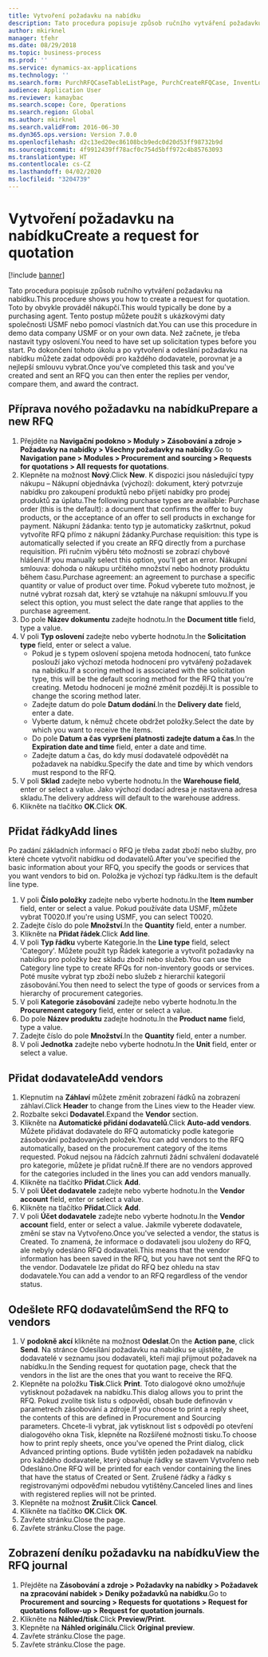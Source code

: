 ```yaml
---
title: Vytvoření požadavku na nabídku
description: Tato procedura popisuje způsob ručního vytváření požadavku na nabídku.
author: mkirknel
manager: tfehr
ms.date: 08/29/2018
ms.topic: business-process
ms.prod: ''
ms.service: dynamics-ax-applications
ms.technology: ''
ms.search.form: PurchRFQCaseTableListPage, PurchCreateRFQCase, InventLocationIdLookup, PurchRFQCaseTable, InventItemIdLookupSimple, EcoResCategorySingleLookup, UnitOfMeasureLookup, PurchRFQEditLines, PurchRFQEditLinesPrintOptions, VendRFQJournal, SrsReportViewerForm
audience: Application User
ms.reviewer: kamaybac
ms.search.scope: Core, Operations
ms.search.region: Global
ms.author: mkirknel
ms.search.validFrom: 2016-06-30
ms.dyn365.ops.version: Version 7.0.0
ms.openlocfilehash: d2c13ed20ec86108bcb9edc0d20d53ff98732b9d
ms.sourcegitcommit: 4f9912439ff78acf0c754d5bff972c4b85763093
ms.translationtype: HT
ms.contentlocale: cs-CZ
ms.lasthandoff: 04/02/2020
ms.locfileid: "3204739"
---
```

# <a name="create-a-request-for-quotation"></a><span data-ttu-id="24bd0-103">Vytvoření požadavku na nabídku</span><span class="sxs-lookup"><span data-stu-id="24bd0-103">Create a request for quotation</span></span>

[!include [banner](../../includes/banner.md)]

<span data-ttu-id="24bd0-104">Tato procedura popisuje způsob ručního vytváření požadavku na nabídku.</span><span class="sxs-lookup"><span data-stu-id="24bd0-104">This procedure shows you how to create a request for quotation.</span></span> <span data-ttu-id="24bd0-105">Toto by obvykle prováděl nákupčí.</span><span class="sxs-lookup"><span data-stu-id="24bd0-105">This would typically be done by a purchasing agent.</span></span> <span data-ttu-id="24bd0-106">Tento postup můžete použít s ukázkovými daty společnosti USMF nebo pomocí vlastních dat.</span><span class="sxs-lookup"><span data-stu-id="24bd0-106">You can use this procedure in demo data company USMF or on your own data.</span></span> <span data-ttu-id="24bd0-107">Než začnete, je třeba nastavit typy oslovení.</span><span class="sxs-lookup"><span data-stu-id="24bd0-107">You need to have set up solicitation types before you start.</span></span> <span data-ttu-id="24bd0-108">Po dokončení tohoto úkolu a po vytvoření a odeslání požadavku na nabídku můžete zadat odpovědí pro každého dodavatele, porovnat je a nejlepší smlouvu vybrat.</span><span class="sxs-lookup"><span data-stu-id="24bd0-108">Once you've completed this task and you've created and sent an RFQ you can then enter the replies per vendor, compare them, and award the contract.</span></span>


## <a name="prepare-a-new-rfq"></a><span data-ttu-id="24bd0-109">Příprava nového požadavku na nabídku</span><span class="sxs-lookup"><span data-stu-id="24bd0-109">Prepare a new RFQ</span></span>
1. <span data-ttu-id="24bd0-110">Přejděte na **Navigační podokno > Moduly > Zásobování a zdroje > Požadavky na nabídky > Všechny požadavky na nabídky**.</span><span class="sxs-lookup"><span data-stu-id="24bd0-110">Go to **Navigation pane > Modules > Procurement and sourcing > Requests for quotations > All requests for quotations**.</span></span>
2. <span data-ttu-id="24bd0-111">Klepněte na možnost **Nový**.</span><span class="sxs-lookup"><span data-stu-id="24bd0-111">Click **New**.</span></span>
    <span data-ttu-id="24bd0-112">K dispozici jsou následující typy nákupu – Nákupní objednávka (výchozí): dokument, který potvrzuje nabídku pro zakoupení produktů nebo přijetí nabídky pro prodej produktů za úplatu.</span><span class="sxs-lookup"><span data-stu-id="24bd0-112">The following purchase types are available: Purchase order (this is the default): a document that confirms the offer to buy products, or the acceptance of an offer to sell products in exchange for payment.</span></span> <span data-ttu-id="24bd0-113">Nákupní žádanka: tento typ je automaticky zaškrtnut, pokud vytvoříte RFQ přímo z nákupní žádanky.</span><span class="sxs-lookup"><span data-stu-id="24bd0-113">Purchase requisition: this type is automatically selected if you create an RFQ directly from a purchase requisition.</span></span> <span data-ttu-id="24bd0-114">Při ručním výběru této možnosti se zobrazí chybové hlášení.</span><span class="sxs-lookup"><span data-stu-id="24bd0-114">If you manually select this option, you'll get an error.</span></span> <span data-ttu-id="24bd0-115">Nákupní smlouva: dohoda o nákupu určitého množství nebo hodnoty produktu během času.</span><span class="sxs-lookup"><span data-stu-id="24bd0-115">Purchase agreement: an agreement to purchase a specific quantity or value of product over time.</span></span> <span data-ttu-id="24bd0-116">Pokud vyberete tuto možnost, je nutné vybrat rozsah dat, který se vztahuje na nákupní smlouvu.</span><span class="sxs-lookup"><span data-stu-id="24bd0-116">If you select this option, you must select the date range that applies to the purchase agreement.</span></span>  
3. <span data-ttu-id="24bd0-117">Do pole **Název dokumentu** zadejte hodnotu.</span><span class="sxs-lookup"><span data-stu-id="24bd0-117">In the **Document title** field, type a value.</span></span>
4. <span data-ttu-id="24bd0-118">V poli **Typ oslovení** zadejte nebo vyberte hodnotu.</span><span class="sxs-lookup"><span data-stu-id="24bd0-118">In the **Solicitation type** field, enter or select a value.</span></span>
    + <span data-ttu-id="24bd0-119">Pokud je s typem oslovení spojena metoda hodnocení, tato funkce poslouží jako výchozí metoda hodnocení pro vytvářený požadavek na nabídku.</span><span class="sxs-lookup"><span data-stu-id="24bd0-119">If a scoring method is associated with the solicitation type, this will be the default scoring method for the RFQ that you're creating.</span></span> <span data-ttu-id="24bd0-120">Metodu hodnocení je možné změnit později.</span><span class="sxs-lookup"><span data-stu-id="24bd0-120">It is possible to change the scoring method later.</span></span>  
    + <span data-ttu-id="24bd0-121">Zadejte datum do pole **Datum dodání**.</span><span class="sxs-lookup"><span data-stu-id="24bd0-121">In the **Delivery date** field, enter a date.</span></span>  
    + <span data-ttu-id="24bd0-122">Vyberte datum, k němuž chcete obdržet položky.</span><span class="sxs-lookup"><span data-stu-id="24bd0-122">Select the date by which you want to receive the items.</span></span>  
    + <span data-ttu-id="24bd0-123">Do pole **Datum a čas vypršení platnosti zadejte datum a čas**.</span><span class="sxs-lookup"><span data-stu-id="24bd0-123">In the **Expiration date and time** field, enter a date and time.</span></span>  
    + <span data-ttu-id="24bd0-124">Zadejte datum a čas, do kdy musí dodavatelé odpovědět na požadavek na nabídku.</span><span class="sxs-lookup"><span data-stu-id="24bd0-124">Specify the date and time by which vendors must respond to the RFQ.</span></span>  
5. <span data-ttu-id="24bd0-125">V poli **Sklad** zadejte nebo vyberte hodnotu.</span><span class="sxs-lookup"><span data-stu-id="24bd0-125">In the **Warehouse field**, enter or select a value.</span></span> <span data-ttu-id="24bd0-126">Jako výchozí dodací adresa je nastavena adresa skladu.</span><span class="sxs-lookup"><span data-stu-id="24bd0-126">The delivery address will default to the warehouse address.</span></span>  
6. <span data-ttu-id="24bd0-127">Klikněte na tlačítko **OK**.</span><span class="sxs-lookup"><span data-stu-id="24bd0-127">Click **OK**.</span></span>

## <a name="add-lines"></a><span data-ttu-id="24bd0-128">Přidat řádky</span><span class="sxs-lookup"><span data-stu-id="24bd0-128">Add lines</span></span>

<span data-ttu-id="24bd0-129">Po zadání základních informací o RFQ je třeba zadat zboží nebo služby, pro které chcete vytvořit nabídku od dodavatelů.</span><span class="sxs-lookup"><span data-stu-id="24bd0-129">After you've specified the basic information about your RFQ, you specify the goods or services that you want vendors to bid on.</span></span> <span data-ttu-id="24bd0-130">Položka je výchozí typ řádku.</span><span class="sxs-lookup"><span data-stu-id="24bd0-130">Item is the default line type.</span></span>

1. <span data-ttu-id="24bd0-131">V poli **Číslo položky** zadejte nebo vyberte hodnotu.</span><span class="sxs-lookup"><span data-stu-id="24bd0-131">In the **Item number** field, enter or select a value.</span></span> <span data-ttu-id="24bd0-132">Pokud používáte data USMF, můžete vybrat T0020.</span><span class="sxs-lookup"><span data-stu-id="24bd0-132">If you're using USMF, you can select T0020.</span></span>  
2. <span data-ttu-id="24bd0-133">Zadejte číslo do pole **Množství**.</span><span class="sxs-lookup"><span data-stu-id="24bd0-133">In the **Quantity** field, enter a number.</span></span>
3. <span data-ttu-id="24bd0-134">Klikněte na **Přidat řádek**.</span><span class="sxs-lookup"><span data-stu-id="24bd0-134">Click **Add line**.</span></span>
4. <span data-ttu-id="24bd0-135">V poli **Typ řádku** vyberte Kategorie.</span><span class="sxs-lookup"><span data-stu-id="24bd0-135">In the **Line type** field, select 'Category'.</span></span> <span data-ttu-id="24bd0-136">Můžete použít typ Řádek kategorie a vytvořit požadavky na nabídku pro položky bez skladu zboží nebo služeb.</span><span class="sxs-lookup"><span data-stu-id="24bd0-136">You can use the Category line type to create RFQs for non-inventory goods or services.</span></span> <span data-ttu-id="24bd0-137">Poté musíte vybrat typ zboží nebo služeb z hierarchií kategorií zásobování.</span><span class="sxs-lookup"><span data-stu-id="24bd0-137">You then need to select the type of goods or services from a hierarchy of procurement categories.</span></span>  
5. <span data-ttu-id="24bd0-138">V poli **Kategorie zásobování** zadejte nebo vyberte hodnotu.</span><span class="sxs-lookup"><span data-stu-id="24bd0-138">In the **Procurement category** field, enter or select a value.</span></span>
6. <span data-ttu-id="24bd0-139">Do pole **Název produktu** zadejte hodnotu.</span><span class="sxs-lookup"><span data-stu-id="24bd0-139">In the **Product name** field, type a value.</span></span>
7. <span data-ttu-id="24bd0-140">Zadejte číslo do pole **Množství**.</span><span class="sxs-lookup"><span data-stu-id="24bd0-140">In the **Quantity** field, enter a number.</span></span>
8. <span data-ttu-id="24bd0-141">V poli **Jednotka** zadejte nebo vyberte hodnotu.</span><span class="sxs-lookup"><span data-stu-id="24bd0-141">In the **Unit** field, enter or select a value.</span></span>

## <a name="add-vendors"></a><span data-ttu-id="24bd0-142">Přidat dodavatele</span><span class="sxs-lookup"><span data-stu-id="24bd0-142">Add vendors</span></span>
1. <span data-ttu-id="24bd0-143">Klepnutím na **Záhlaví** můžete změnit zobrazení řádků na zobrazení záhlaví.</span><span class="sxs-lookup"><span data-stu-id="24bd0-143">Click **Header** to change from the Lines view to the Header view.</span></span> 
2. <span data-ttu-id="24bd0-144">Rozbalte sekci **Dodavatel**.</span><span class="sxs-lookup"><span data-stu-id="24bd0-144">Expand the **Vendor** section.</span></span>
3. <span data-ttu-id="24bd0-145">Klikněte na **Automatické přidání dodavatelů**.</span><span class="sxs-lookup"><span data-stu-id="24bd0-145">Click **Auto-add vendors**.</span></span> <span data-ttu-id="24bd0-146">Můžete přidávat dodavatele do RFQ automaticky podle kategorie zásobování požadovaných položek.</span><span class="sxs-lookup"><span data-stu-id="24bd0-146">You can add vendors to the RFQ automatically, based on the procurement category of the items requested.</span></span> <span data-ttu-id="24bd0-147">Pokud nejsou na řádcích zahrnuti žádní schválení dodavatelé pro kategorie, můžete je přidat ručně.</span><span class="sxs-lookup"><span data-stu-id="24bd0-147">If there are no vendors approved for the categories included in the lines you can add vendors manually.</span></span>  
4. <span data-ttu-id="24bd0-148">Klikněte na tlačítko **Přidat**.</span><span class="sxs-lookup"><span data-stu-id="24bd0-148">Click **Add**.</span></span>
5. <span data-ttu-id="24bd0-149">V poli **Účet dodavatele** zadejte nebo vyberte hodnotu.</span><span class="sxs-lookup"><span data-stu-id="24bd0-149">In the **Vendor account** field, enter or select a value.</span></span>
6. <span data-ttu-id="24bd0-150">Klikněte na tlačítko **Přidat**.</span><span class="sxs-lookup"><span data-stu-id="24bd0-150">Click **Add**.</span></span>
7. <span data-ttu-id="24bd0-151">V poli **Účet dodavatele** zadejte nebo vyberte hodnotu.</span><span class="sxs-lookup"><span data-stu-id="24bd0-151">In the **Vendor account** field, enter or select a value.</span></span> <span data-ttu-id="24bd0-152">Jakmile vyberete dodavatele, změní se stav na Vytvořeno.</span><span class="sxs-lookup"><span data-stu-id="24bd0-152">Once you've selected a vendor, the status is Created.</span></span> <span data-ttu-id="24bd0-153">To znamená, že informace o dodavateli jsou uloženy do RFQ, ale nebyly odesláno RFQ dodavateli.</span><span class="sxs-lookup"><span data-stu-id="24bd0-153">This means that the vendor information has been saved in the RFQ, but you have not sent the RFQ to the vendor.</span></span> <span data-ttu-id="24bd0-154">Dodavatele lze přidat do RFQ bez ohledu na stav dodavatele.</span><span class="sxs-lookup"><span data-stu-id="24bd0-154">You can add a vendor to an RFQ regardless of the vendor status.</span></span>  

## <a name="send-the-rfq-to-vendors"></a><span data-ttu-id="24bd0-155">Odešlete RFQ dodavatelům</span><span class="sxs-lookup"><span data-stu-id="24bd0-155">Send the RFQ to vendors</span></span>
1. <span data-ttu-id="24bd0-156">V **podokně akcí** klikněte na možnost **Odeslat**.</span><span class="sxs-lookup"><span data-stu-id="24bd0-156">On the **Action pane**, click **Send**.</span></span> <span data-ttu-id="24bd0-157">Na stránce Odesílání požadavku na nabídku se ujistěte, že dodavatelé v seznamu jsou dodavateli, kteří mají přijmout požadavek na nabídku.</span><span class="sxs-lookup"><span data-stu-id="24bd0-157">In the Sending request for quotation page, check that the vendors in the list are the ones that you want to receive the RFQ.</span></span>  
2. <span data-ttu-id="24bd0-158">Klepněte na položku **Tisk**.</span><span class="sxs-lookup"><span data-stu-id="24bd0-158">Click **Print**.</span></span> <span data-ttu-id="24bd0-159">Toto dialogové okno umožňuje vytisknout požadavek na nabídku.</span><span class="sxs-lookup"><span data-stu-id="24bd0-159">This dialog allows you to print the RFQ.</span></span> <span data-ttu-id="24bd0-160">Pokud zvolíte tisk listu s odpovědí, obsah bude definován v parametrech zásobování a zdroje.</span><span class="sxs-lookup"><span data-stu-id="24bd0-160">If you choose to print a reply sheet, the contents of this are defined in Procurement and Sourcing parameters.</span></span> <span data-ttu-id="24bd0-161">Chcete-li vybrat, jak vytisknout list s odpovědí po otevření dialogového okna Tisk, klepněte na Rozšířené možnosti tisku.</span><span class="sxs-lookup"><span data-stu-id="24bd0-161">To choose how to print reply sheets, once you've opened the Print dialog, click Advanced printing options.</span></span> <span data-ttu-id="24bd0-162">Bude vytištěn jeden požadavek na nabídku pro každého dodavatele, který obsahuje řádky se stavem Vytvořeno neb Odesláno.</span><span class="sxs-lookup"><span data-stu-id="24bd0-162">One RFQ will be printed for each vendor containing the lines that have the status of Created or Sent.</span></span> <span data-ttu-id="24bd0-163">Zrušené řádky a řádky s registrovanými odpověďmi nebudou vytištěny.</span><span class="sxs-lookup"><span data-stu-id="24bd0-163">Canceled lines and lines with registered replies will not be printed.</span></span>   
3. <span data-ttu-id="24bd0-164">Klepněte na možnost **Zrušit**.</span><span class="sxs-lookup"><span data-stu-id="24bd0-164">Click **Cancel**.</span></span>
4. <span data-ttu-id="24bd0-165">Klikněte na tlačítko **OK**.</span><span class="sxs-lookup"><span data-stu-id="24bd0-165">Click **OK**.</span></span>
5. <span data-ttu-id="24bd0-166">Zavřete stránku.</span><span class="sxs-lookup"><span data-stu-id="24bd0-166">Close the page.</span></span>
6. <span data-ttu-id="24bd0-167">Zavřete stránku.</span><span class="sxs-lookup"><span data-stu-id="24bd0-167">Close the page.</span></span>

## <a name="view-the-rfq-journal"></a><span data-ttu-id="24bd0-168">Zobrazení deníku požadavku na nabídku</span><span class="sxs-lookup"><span data-stu-id="24bd0-168">View the RFQ journal</span></span>
1. <span data-ttu-id="24bd0-169">Přejděte na **Zásobování a zdroje > Požadavky na nabídky > Požadavek na zpracování nabídek > Deníky požadavků na nabídku**.</span><span class="sxs-lookup"><span data-stu-id="24bd0-169">Go to **Procurement and sourcing > Requests for quotations > Request for quotations follow-up > Request for quotation journals**.</span></span>
2. <span data-ttu-id="24bd0-170">Klikněte na **Náhled/tisk**.</span><span class="sxs-lookup"><span data-stu-id="24bd0-170">Click **Preview/Print**.</span></span>
3. <span data-ttu-id="24bd0-171">Klepněte na **Náhled originálu**.</span><span class="sxs-lookup"><span data-stu-id="24bd0-171">Click **Original preview**.</span></span>
4. <span data-ttu-id="24bd0-172">Zavřete stránku.</span><span class="sxs-lookup"><span data-stu-id="24bd0-172">Close the page.</span></span>
5. <span data-ttu-id="24bd0-173">Zavřete stránku.</span><span class="sxs-lookup"><span data-stu-id="24bd0-173">Close the page.</span></span>

